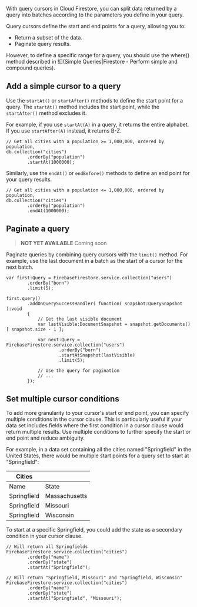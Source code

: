 
With query cursors in Cloud Firestore, you can split data returned by a query into batches according to the parameters you define in your query.

Query cursors define the start and end points for a query, allowing you to:

- Return a subset of the data.
- Paginate query results.

However, to define a specific range for a query, you should use the where() method described in ![](Simple Queries|Firestore - Perform simple and compound queries).


## Add a simple cursor to a query

Use the `startAt()` or `startAfter()` methods to define the start point for a query. The `startAt()` method includes the start point, while the `startAfter()` method excludes it.

For example, if you use `startAt(A)` in a query, it returns the entire alphabet. If you use `startAfter(A)` instead, it returns B-Z.

```as3
// Get all cities with a population >= 1,000,000, ordered by population,
db.collection("cities")
        .orderBy("population")
        .startAt(1000000);
```

Similarly, use the `endAt()` or `endBefore()` methods to define an end point for your query results.

```as3
// Get all cities with a population <= 1,000,000, ordered by population,
db.collection("cities")
        .orderBy("population")
        .endAt(1000000);
```



## Paginate a query

> **NOT YET AVAILABLE** Coming soon

Paginate queries by combining query cursors with the `limit()` method. For example, use the last document in a batch as the start of a cursor for the next batch.


```as3
var first:Query = FirebaseFirestore.service.collection("users")
        .orderBy("born")
        .limit(5);

first.query()
        .addOnQuerySuccessHandler( function( snapshot:QuerySnapshot ):void
        {
            // Get the last visible document
            var lastVisible:DocumentSnapshot = snapshot.getDocuments()[ snapshot.size - 1 ];
            
            var next:Query = FirebaseFirestore.service.collection("users")
                    .orderBy("born")
                    .startAtSnapshot(lastVisible)
                    .limit(5);
            
            // Use the query for pagination
            // ...
        });
```



## Set multiple cursor conditions

To add more granularity to your cursor's start or end point, you can specify multiple conditions in the cursor clause. This is particularly useful if your data set includes fields where the first condition in a cursor clause would return multiple results. Use multiple conditions to further specify the start or end point and reduce ambiguity.

For example, in a data set containing all the cities named "Springfield" in the United States, there would be multiple start points for a query set to start at "Springfield":


| Cities | |
| --- | --- |
| Name | State |
| Springfield | Massachusetts |
| Springfield | Missouri |
| Springfield | Wisconsin |


To start at a specific Springfield, you could add the state as a secondary condition in your cursor clause.


```as3
// Will return all Springfields
FirebaseFirestore.service.collection("cities")
        .orderBy("name")
        .orderBy("state")
        .startAt("Springfield");
```

```as3
// Will return "Springfield, Missouri" and "Springfield, Wisconsin"
FirebaseFirestore.service.collection("cities")
        .orderBy("name")
        .orderBy("state")
        .startAt("Springfield", "Missouri");
```



